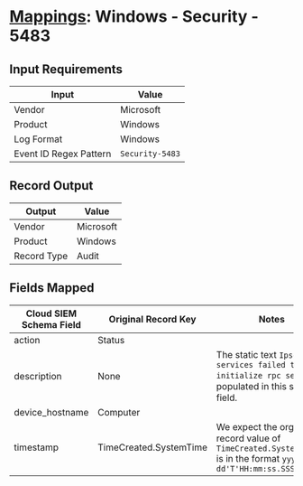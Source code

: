 # [Mappings](README.md): Windows - Security - 5483

## Input Requirements

|Input|Value|
|-----|-----|
|Vendor|Microsoft|
|Product|Windows|
|Log Format|Windows|
|Event ID Regex Pattern|`Security-5483`|

## Record Output

|Output|Value|
|------|-----|
|Vendor|Microsoft|
|Product|Windows|
|Record Type|Audit|

## Fields Mapped

|Cloud SIEM Schema Field|Original Record Key|Notes|
|-----------------------|-------------------|-----|
|action|Status||
|description|None|The static text `Ipsec services failed to initialize rpc server` is populated in this schema field.|
|device_hostname|Computer||
|timestamp|TimeCreated.SystemTime|We expect the orginal record value of `TimeCreated.SystemTime` is in the format `yyyy-MM-dd'T'HH:mm:ss.SSSSSSSSSZ`|

